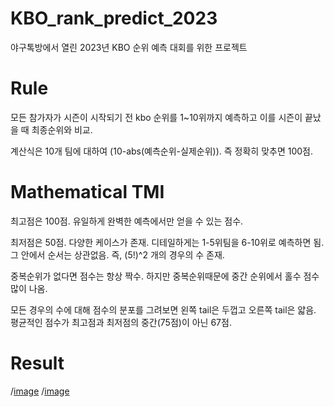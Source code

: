 # KBO_rank_predict_2023
 야구톡방에서 열린 2023년 KBO 순위 예측 대회를 위한 프로젝트

# Rule
모든 참가자가 시즌이 시작되기 전 kbo 순위를 1~10위까지 예측하고 이를 시즌이 끝났을 때 최종순위와 비교. 

계산식은 10개 팀에 대하여 (10-abs(예측순위-실제순위)). 즉 정확히 맞추면 100점.

# Mathematical TMI
최고점은 100점. 유일하게 완벽한 예측에서만 얻을 수 있는 점수.

최저점은 50점. 다양한 케이스가 존재. 디테일하게는 1-5위팀을 6-10위로 예측하면 됨. 그 안에서 순서는 상관없음. 즉, (5!)^2 개의 경우의 수 존재.

중복순위가 없다면 점수는 항상 짝수. 하지만 중복순위때문에 중간 순위에서 홀수 점수 많이 나옴.

모든 경우의 수에 대해 점수의 분포를 그려보면 왼쪽 tail은 두껍고 오른쪽 tail은 얇음. 평균적인 점수가 최고점과 최저점의 중간(75점)이 아닌 67점.

# Result
/[image](./final_rank.png)
/[image](./rank_graph.png)